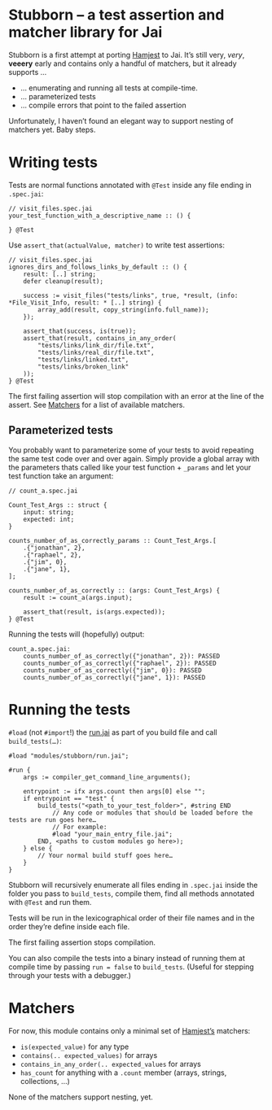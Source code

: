 # Stubborn – a test assertion and matcher library for Jai

Stubborn is a first attempt at porting [Hamjest](https://github.com/rluba/hamjest) to Jai.
It’s still very, *very*, **veeery** early and contains only a handful of matchers, but it already supports …

* … enumerating and running all tests at compile-time.
* … parameterized tests
* … compile errors that point to the failed assertion

Unfortunately, I haven’t found an elegant way to support nesting of matchers yet. Baby steps.

# Writing tests

Tests are normal functions annotated with `@Test` inside any file ending in `.spec.jai`:

```Jai
// visit_files.spec.jai
your_test_function_with_a_descriptive_name :: () {

} @Test
```

Use `assert_that(actualValue, matcher)` to write test assertions:

```Jai
// visit_files.spec.jai
ignores_dirs_and_follows_links_by_default :: () {
	result: [..] string;
	defer cleanup(result);

	success := visit_files("tests/links", true, *result, (info: *File_Visit_Info, result: * [..] string) {
		array_add(result, copy_string(info.full_name));
	});

	assert_that(success, is(true));
	assert_that(result, contains_in_any_order(
		"tests/links/link_dir/file.txt",
		"tests/links/real_dir/file.txt",
		"tests/links/linked.txt",
		"tests/links/broken_link"
	));
} @Test
```

The first failing assertion will stop compilation with an error at the line of the assert.
See [Matchers](#Matchers) for a list of available matchers.

## Parameterized tests

You probably want to parameterize some of your tests to avoid repeating the same test code over and over again.
Simply provide a global array with the parameters thats called like your test function + `_params` and let your test function take an argument:

```Jai
// count_a.spec.jai

Count_Test_Args :: struct {
	input: string;
	expected: int;
}

counts_number_of_as_correctly_params :: Count_Test_Args.[
	.{"jonathan", 2},
	.{"raphael", 2},
	.{"jim", 0},
	.{"jane", 1},
];

counts_number_of_as_correctly :: (args: Count_Test_Args) {
	result := count_a(args.input);

	assert_that(result, is(args.expected));
} @Test
```

Running the tests will (hopefully) output:

```
count_a.spec.jai:
	counts_number_of_as_correctly({"jonathan", 2}): PASSED
	counts_number_of_as_correctly({"raphael", 2}): PASSED
	counts_number_of_as_correctly({"jim", 0}): PASSED
	counts_number_of_as_correctly({"jane", 1}): PASSED
```

# Running the tests

`#load` (not `#import`!) the [run.jai](./run.jai) as part of you build file and call `build_tests(…)`:

```Jai
#load "modules/stubborn/run.jai";

#run {
	args := compiler_get_command_line_arguments();

	entrypoint := ifx args.count then args[0] else "";
	if entrypoint == "test" {
		build_tests("<path_to_your_test_folder>", #string END
			// Any code or modules that should be loaded before the tests are run goes here…
			// For example:
			#load "your_main_entry_file.jai";
		END, <paths to custom modules go here>);
	} else {
		// Your normal build stuff goes here…
	}
}
```

Stubborn will recursively enumerate all files ending in `.spec.jai` inside the folder you pass to `build_tests`, compile them, find all methods annotated with `@Test` and run them.

Tests will be run in the lexicographical order of their file names and in the order they’re define inside each file.

The first failing assertion stops compilation.

You can also compile the tests into a binary instead of running them at compile time by passing `run = false` to `build_tests`. (Useful for stepping through your tests with a debugger.)

# Matchers

For now, this module contains only a minimal set of [Hamjest’s](https://github.com/rluba/hamjest) matchers:

* `is(expected_value)` for any type
* `contains(.. expected_values)` for arrays
* `contains_in_any_order(.. expected_values` for arrays
* `has_count` for anything with a `.count` member (arrays, strings, collections, …)

None of the matchers support nesting, yet.

